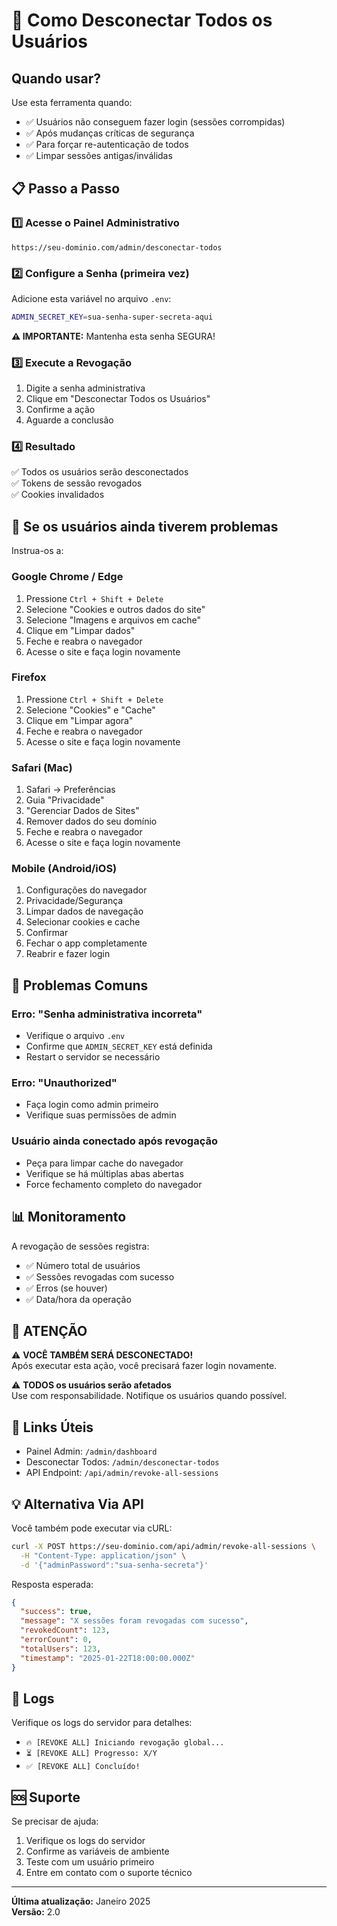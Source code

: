 # 🔐 Como Desconectar Todos os Usuários

## Quando usar?

Use esta ferramenta quando:
- ✅ Usuários não conseguem fazer login (sessões corrompidas)
- ✅ Após mudanças críticas de segurança
- ✅ Para forçar re-autenticação de todos
- ✅ Limpar sessões antigas/inválidas

## 📋 Passo a Passo

### 1️⃣ Acesse o Painel Administrativo
```
https://seu-dominio.com/admin/desconectar-todos
```

### 2️⃣ Configure a Senha (primeira vez)

Adicione esta variável no arquivo `.env`:
```bash
ADMIN_SECRET_KEY=sua-senha-super-secreta-aqui
```

**⚠️ IMPORTANTE:** Mantenha esta senha SEGURA!

### 3️⃣ Execute a Revogação

1. Digite a senha administrativa
2. Clique em "Desconectar Todos os Usuários"
3. Confirme a ação
4. Aguarde a conclusão

### 4️⃣ Resultado

✅ Todos os usuários serão desconectados  
✅ Tokens de sessão revogados  
✅ Cookies invalidados

## 🧹 Se os usuários ainda tiverem problemas

Instrua-os a:

### Google Chrome / Edge
1. Pressione `Ctrl + Shift + Delete`
2. Selecione "Cookies e outros dados do site"
3. Selecione "Imagens e arquivos em cache"
4. Clique em "Limpar dados"
5. Feche e reabra o navegador
6. Acesse o site e faça login novamente

### Firefox
1. Pressione `Ctrl + Shift + Delete`
2. Selecione "Cookies" e "Cache"
3. Clique em "Limpar agora"
4. Feche e reabra o navegador
5. Acesse o site e faça login novamente

### Safari (Mac)
1. Safari → Preferências
2. Guia "Privacidade"
3. "Gerenciar Dados de Sites"
4. Remover dados do seu domínio
5. Feche e reabra o navegador
6. Acesse o site e faça login novamente

### Mobile (Android/iOS)
1. Configurações do navegador
2. Privacidade/Segurança
3. Limpar dados de navegação
4. Selecionar cookies e cache
5. Confirmar
6. Fechar o app completamente
7. Reabrir e fazer login

## 🔧 Problemas Comuns

### Erro: "Senha administrativa incorreta"
- Verifique o arquivo `.env`
- Confirme que `ADMIN_SECRET_KEY` está definida
- Restart o servidor se necessário

### Erro: "Unauthorized"
- Faça login como admin primeiro
- Verifique suas permissões de admin

### Usuário ainda conectado após revogação
- Peça para limpar cache do navegador
- Verifique se há múltiplas abas abertas
- Force fechamento completo do navegador

## 📊 Monitoramento

A revogação de sessões registra:
- ✅ Número total de usuários
- ✅ Sessões revogadas com sucesso
- ✅ Erros (se houver)
- ✅ Data/hora da operação

## 🚨 ATENÇÃO

⚠️ **VOCÊ TAMBÉM SERÁ DESCONECTADO!**  
Após executar esta ação, você precisará fazer login novamente.

⚠️ **TODOS os usuários serão afetados**  
Use com responsabilidade. Notifique os usuários quando possível.

## 🔗 Links Úteis

- Painel Admin: `/admin/dashboard`
- Desconectar Todos: `/admin/desconectar-todos`
- API Endpoint: `/api/admin/revoke-all-sessions`

## 💡 Alternativa Via API

Você também pode executar via cURL:

```bash
curl -X POST https://seu-dominio.com/api/admin/revoke-all-sessions \
  -H "Content-Type: application/json" \
  -d '{"adminPassword":"sua-senha-secreta"}'
```

Resposta esperada:
```json
{
  "success": true,
  "message": "X sessões foram revogadas com sucesso",
  "revokedCount": 123,
  "errorCount": 0,
  "totalUsers": 123,
  "timestamp": "2025-01-22T18:00:00.000Z"
}
```

## 📝 Logs

Verifique os logs do servidor para detalhes:
- `🔥 [REVOKE ALL] Iniciando revogação global...`
- `⏳ [REVOKE ALL] Progresso: X/Y`
- `✅ [REVOKE ALL] Concluído!`

## 🆘 Suporte

Se precisar de ajuda:
1. Verifique os logs do servidor
2. Confirme as variáveis de ambiente
3. Teste com um usuário primeiro
4. Entre em contato com o suporte técnico

---

**Última atualização:** Janeiro 2025  
**Versão:** 2.0
